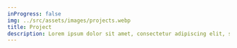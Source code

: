 ```yaml
---
inProgress: false
img: ../src/assets/images/projects.webp
title: Project
description: Lorem ipsum dolor sit amet, consectetur adipiscing elit, sed do eiusmod tempor incididunt ut labore et dolore magna aliqua
---
```

